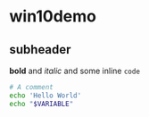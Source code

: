 # win10demo

## subheader

**bold** and *italic* and some inline `code`

```bash
# A comment
echo 'Hello World'
echo "$VARIABLE"
```
